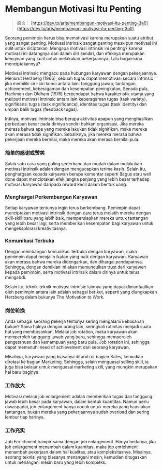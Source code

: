 # Membangun Motivasi Itu Penting

> 原文： [https://dev.to/aris/membangun-motivasi-itu-penting-3a0](https://dev.to/aris/membangun-motivasi-itu-penting-3a0)

Seorang pemimpin harus bisa memotivasi karena merupakan suatu atribut yang sangat penting. Motivasi intrinsik sangat penting meskipun motivasi ini sulit untuk diciptakan. Mengapa motivasi intrinsik ini penting? karena motivasi ini datangnya dari dalam diri sendiri, dan efeknya merupakan keinginan yang kuat untuk melakukan pekerjaannya. Lalu bagaimana menciptakannya?

Motivasi intrinsic mengacu pada hubungan karyawan dengan pekerjaannya. Menurut Herzberg (1966), sebuah tugas dapat memotivasi secara intrinsic jika memiliki ciri-ciri kunci antara lain: tanggung jawab, tantangan, achievement, keberagaman dan kesempatan peningkatan, Senada pula, Hackman dan Oldham (1976) berpendapat bahwa karakteristik utama yang meliputi motivasi intrinsic antara lain keberagaman tugas (task variety), signifikansi tugas (task significance), identitas tugas (task identity) dan umpan balik tugas (feedback tugas).

Intinya, motivasi intrinsic bisa berupa aktivitas apapun yang menghasilkan perbedaan besar pada dirinya sendiri bahkan organisasi. Jika mereka merasa bahwa apa yang mereka lakukan tidak signifikan, maka mereka akan merasa tidak signifikan. Sebaliknya, jika mereka merasa bahwa pekerjaan mereka bernilai, maka mereka akan merasa bernilai pula.

### 简单的感谢或赞美

Salah satu cara yang paling sederhana dan mudah dalam melakukan motivasi intrinsik adalah dengan mengucapkan terima kasih. Selain itu, penghargaan kepada karyawan berupa komentar seperti Bagus atau well done dapat menciptakan efek jangka panjang yang lebih besar terhadap motivasi karyawan daripada reward kecil dalam bentuk uang.

### Menghargai Perkembangan Karyawan

Setiap karyawan tentunya ingin terus berkembang. Pemimpin dapat menciptakan motivasi intrinsik dengan cara terus melatih mereka dengan skill-skill baru yang lebih baik, mempersiapkan mereka untuk tantangan yang lebih besar lagi, serta memberikan kesempatan bagi karyawan untuk mengeksplorasi kreativitasnya.

### Komunikasi Terbuka

Dengan membangun komunikasi terbuka dengan karyawan, maka pemimpin dapat menjalin ikatan yang baik dengan karyawan. Karyawan akan merasa bahwa mereka didengarkan, dan dihargai pendapatnya. Sehingga, dengan demikian ini akan memunculkan trust dari karyawan kepada pemimpin, serta motivasi intrinsik dalam dirinya untuk terus mengabdi.

Selain itu, teknik-teknik motivasi intrinsic lainnya yang dapat dimanfaatkan oleh pemimpin antara lain adalah sebagai berikut, seperti yang diungkapkan Herzberg dalam bukunya The Motivation to Work.

### 岗位轮换

Anda sebagai seorang pekerja tentunya sering mengalami kebosanan bukan? Sama halnya dengan orang lain, seringkali rutinitas menjadi suatu hal yang membosankan. Melalui job rotation, maka karyawan akan memperoleh tanggung jawab yang baru, sehingga memperoleh pengetahuan dan kemampuan yang baru pula. Job rotation ini, sehingga dapat memenuhi need of achievement dari seorang karyawan.

Misalnya, karyawan yang biasanya ditaruh di bagian Sales, kemudian dirotasi ke bagian Marketing. Sehingga, selain menguasai selling skill, ia juga bisa belajar untuk menguasai marketing skill, yang mungkin merupakan hal baru baginya.

### 工作放大

Motivasi melalui job enlargement adalah memberikan tugas dan tanggung jawab lebih besar pada karyawan, dalam bentuk kuantitas. Namun perlu diwaspadai, job enlargement hanya cocok untuk mereka yang haus akan tantangan, bukan mereka yang pekerjaannya sudah overload dan sering lembur tiap harinya.

### 工作充实

Job Enrichment hampir sama dengan job enlargement. Hanya bedanya, jika job enlargement menambah dalam kuantitas, maka job enrichment menambah pekerjaan dalam hal kualitas, atau kompleksitasnya. Misalnya, seorang teknisi yang biasanya menangani mesin, kemudian ditugaskan untuk menangani mesin baru yang lebih kompleks.